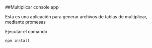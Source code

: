 

##Multiplicar console app

Esta es una aplicación para generar archivos de tablas de multiplicar, mediante promesas 

Ejecutar el comando
```
npm install
```